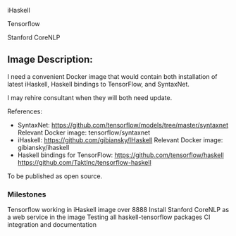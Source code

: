 iHaskell

Tensorflow

Stanford CoreNLP

## Image Description:

I need a convenient Docker image that would contain both installation of latest iHaskell, Haskell bindings to TensorFlow, and SyntaxNet.

I may rehire consultant when they will both need update.

References:
* SyntaxNet:
https://github.com/tensorflow/models/tree/master/syntaxnet
Relevant Docker image: tensorflow/syntaxnet
* iHaskell:
https://github.com/gibiansky/IHaskell
Relevant Docker image: gibiansky/ihaskell
* Haskell bindings for TensorFlow:
https://github.com/tensorflow/haskell
https://github.com/TaktInc/tensorflow-haskell

To be published as open source.

### Milestones
Tensorflow working in iHaskell image over 8888
Install Stanford CoreNLP as a web service in the image
Testing all haskell-tensorflow packages
CI integration and documentation
